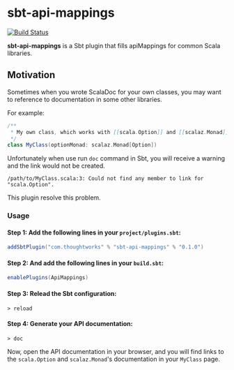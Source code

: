 # sbt-api-mappings

[![Build Status](https://travis-ci.org/ThoughtWorksInc/sbt-api-mappings.svg?branch=master)](https://travis-ci.org/ThoughtWorksInc/sbt-api-mappings)

**sbt-api-mappings** is a Sbt plugin that fills apiMappings for common Scala libraries.

## Motivation

Sometimes when you wrote ScalaDoc for your own classes, you may want to reference to documentation in some other libraries.

For example:

``` scala
/**
 * My own class, which works with [[scala.Option]] and [[scalaz.Monad]].
 */
class MyClass(optionMonad: scalaz.Monad[Option])
```

Unfortunately when use run `doc` command in Sbt, you will receive a warning and the link would not be created.

```
/path/to/MyClass.scala:3: Could not find any member to link for "scala.Option".
```

This plugin resolve this problem.

### Usage

#### Step 1: Add the following lines in your `project/plugins.sbt`:

``` sbt
addSbtPlugin("com.thoughtworks" % "sbt-api-mappings" % "0.1.0")
```

#### Step 2: And add the following lines in your `build.sbt`:

``` sbt
enablePlugins(ApiMappings)
```

#### Step 3: Relead the Sbt configuration:

```
> reload
```

#### Step 4: Generate your API documentation:

```
> doc
```

Now, open the API documentation in your browser, and you will find links to the `scala.Option` and `scalaz.Monad`'s documentation in your `MyClass` page.
